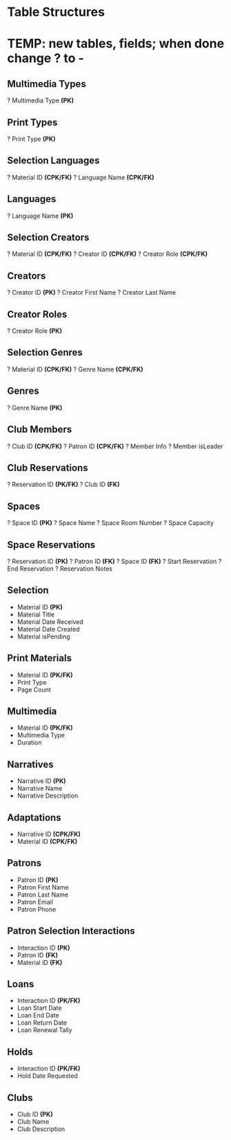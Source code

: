 # Table Structures

# TEMP: new tables, fields; when done change ? to -

## Multimedia Types
? Multimedia Type **(PK)**

## Print Types
? Print Type **(PK)**

## Selection Languages
? Material ID **(CPK/FK)**
? Language Name **(CPK/FK)**

## Languages
? Language Name **(PK)**

## Selection Creators
? Material ID **(CPK/FK)**
? Creator ID **(CPK/FK)**
? Creator Role **(CPK/FK)**

## Creators
? Creator ID **(PK)**
? Creator First Name
? Creator Last Name

## Creator Roles
? Creator Role **(PK)**

## Selection Genres
? Material ID **(CPK/FK)**
? Genre Name **(CPK/FK)**

## Genres
? Genre Name **(PK)**

## Club Members
? Club ID **(CPK/FK)**
? Patron ID **(CPK/FK)**
? Member Info
? Member isLeader

## Club Reservations
? Reservation ID **(PK/FK)**
? Club ID **(FK)**

## Spaces
? Space ID **(PK)**
? Space Name
? Space Room Number
? Space Capacity

## Space Reservations
? Reservation ID **(PK)**
? Patron ID **(FK)**
? Space ID **(FK)**
? Start Reservation
? End Reservation
? Reservation Notes

## Selection
- Material ID **(PK)**
- Material Title 
- Material Date Received
- Material Date Created
- Material isPending

## Print Materials
- Material ID **(PK/FK)**
- Print Type
- Page Count

## Multimedia
- Material ID **(PK/FK)**
- Multimedia Type
- Duration

## Narratives
- Narrative ID **(PK)**
- Narrative Name 
- Narrative Description

## Adaptations
- Narrative ID **(CPK/FK)**
- Material ID **(CPK/FK)**

## Patrons
- Patron ID **(PK)**
- Patron First Name
- Patron Last Name
- Patron Email
- Patron Phone 

## Patron Selection Interactions
- Interaction ID **(PK)**
- Patron ID **(FK)**
- Material ID **(FK)**

## Loans
- Interaction ID **(PK/FK)**
- Loan Start Date
- Loan End Date
- Loan Return Date
- Loan Renewal Tally 

## Holds
- Interaction ID **(PK/FK)**
- Hold Date Requested

## Clubs
- Club ID **(PK)**
- Club Name
- Club Description
